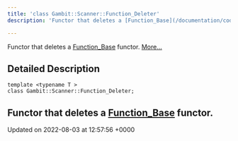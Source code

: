 ```yaml
---
title: 'class Gambit::Scanner::Function_Deleter'
description: 'Functor that deletes a [Function_Base](/documentation/code/main/classes/classgambit_1_1scanner_1_1function__base/) functor. '

---
```









Functor that deletes a [Function_Base](/documentation/code/main/classes/classgambit_1_1scanner_1_1function__base/) functor.  [More...](#detailed-description)

## Detailed Description

```
template <typename T >
class Gambit::Scanner::Function_Deleter;
```

Functor that deletes a [Function_Base](/documentation/code/main/classes/classgambit_1_1scanner_1_1function__base/) functor. 
-------------------------------

Updated on 2022-08-03 at 12:57:56 +0000